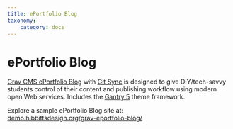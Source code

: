 ```yaml
---
title: ePortfolio Blog
taxonomy:
    category: docs
---
```


# ePortfolio Blog

[Grav CMS ePortfolio Blog](https://github.com/hibbitts-design/grav-skeleton-eportfolio-blog) with [Git Sync](https://github.com/trilbymedia/grav-plugin-git-sync) is designed to give DIY/tech-savvy students control of their content and publishing workflow using modern open Web services. Includes the [Gantry 5](http://gantry.org/) theme framework.

Explore a sample ePortfolio Blog site at: <br> [demo.hibbittsdesign.org/grav-eportfolio-blog/](http://demo.hibbittsdesign.org/grav-eportfolio-blog/)
